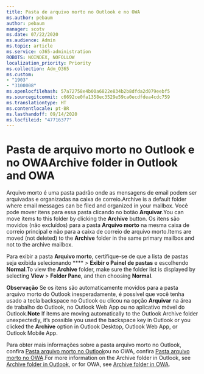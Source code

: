 ```yaml
---
title: Pasta de arquivo morto no Outlook e no OWA
ms.author: pebaum
author: pebaum
manager: scotv
ms.date: 07/22/2020
ms.audience: Admin
ms.topic: article
ms.service: o365-administration
ROBOTS: NOINDEX, NOFOLLOW
localization_priority: Priority
ms.collection: Adm_O365
ms.custom:
- "1903"
- "3100008"
ms.openlocfilehash: 57a72758e4b00a6822e834b2b8dfda2d079eebf5
ms.sourcegitcommit: c6692ce0fa1358ec3529e59ca0ecdfdea4cdc759
ms.translationtype: HT
ms.contentlocale: pt-BR
ms.lasthandoff: 09/14/2020
ms.locfileid: "47716377"
---
```

# <a name="archive-folder-in-outlook-and-owa"></a><span data-ttu-id="786c6-102">Pasta de arquivo morto no Outlook e no OWA</span><span class="sxs-lookup"><span data-stu-id="786c6-102">Archive folder in Outlook and OWA</span></span>

<span data-ttu-id="786c6-103">Arquivo morto é uma pasta padrão onde as mensagens de email podem ser arquivadas e organizadas na caixa de correio.</span><span class="sxs-lookup"><span data-stu-id="786c6-103">Archive is a default folder where email messages can be filed and organized in your mailbox.</span></span> <span data-ttu-id="786c6-104">Você pode mover itens para essa pasta clicando no botão **Arquivar**.</span><span class="sxs-lookup"><span data-stu-id="786c6-104">You can move items to this folder by clicking the  **Archive**  button.</span></span> <span data-ttu-id="786c6-105">Os itens são movidos (não excluídos) para a pasta **Arquivo morto** na mesma caixa de correio principal e não para a caixa de correio de arquivo morto.</span><span class="sxs-lookup"><span data-stu-id="786c6-105">Items are moved (not deleted) to the **Archive** folder in the same primary mailbox and not to the archive mailbox.</span></span>

<span data-ttu-id="786c6-106">Para exibir a pasta **Arquivo morto**, certifique-se de que a lista de pastas seja exibida selecionando \*\*\*\* > **Exibir o Painel de pastas** e escolhendo **Normal**.</span><span class="sxs-lookup"><span data-stu-id="786c6-106">To view the **Archive** folder, make sure the folder list is displayed by selecting  **View** > **Folder Pane**,  and then choosing  **Normal**.</span></span>

<span data-ttu-id="786c6-107">**Observação** Se os itens são automaticamente movidos para a pasta arquivo morto do Outlook inesperadamente, é possível que você tenha usado a tecla backspace no Outlook ou clicou na opção **Arquivar** na área de trabalho do Outlook, no Outlook Web App ou no aplicativo móvel do Outlook.</span><span class="sxs-lookup"><span data-stu-id="786c6-107">**Note** If items are moving automatically to the Outlook Archive folder unexpectedly, it’s possible you used the backspace key in Outlook or you clicked the **Archive** option in Outlook Desktop, Outlook Web App, or Outlook Mobile App.</span></span>

<span data-ttu-id="786c6-108">Para obter mais informações sobre a pasta arquivo morto no Outlook, confira [Pasta arquivo morto no Outlook](https://support.office.com/article/archive-in-outlook-for-windows-25f75777-3cdc-4c77-9783-5929c7b47028)ou no OWA, confira [Pasta arquivo morto no OWA](https://support.office.com/article/organize-your-inbox-with-archive-sweep-and-other-tools-in-outlook-on-the-web-49b26f63-6399-4b4a-a580-14b9b1efe96d?ui=en-US&rs=en-US&ad=US).</span><span class="sxs-lookup"><span data-stu-id="786c6-108">For more information on the Archive folder in Outlook, see [Archive folder in Outlook](https://support.office.com/article/archive-in-outlook-for-windows-25f75777-3cdc-4c77-9783-5929c7b47028), or for OWA, see [Archive folder in OWA](https://support.office.com/article/organize-your-inbox-with-archive-sweep-and-other-tools-in-outlook-on-the-web-49b26f63-6399-4b4a-a580-14b9b1efe96d?ui=en-US&rs=en-US&ad=US).</span></span>
